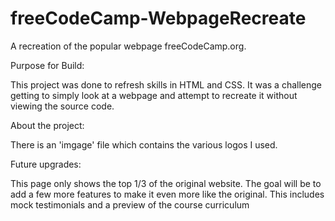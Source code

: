 # freeCodeCamp-WebpageRecreate
A recreation of the popular webpage freeCodeCamp.org.

Purpose for Build: 

This project was done to refresh skills in HTML and CSS. It was a challenge getting to simply look at a webpage and attempt to recreate it without viewing the source code. 

About the project:

There is an 'imgage' file which contains the various logos I used. 

Future upgrades: 

This page only shows the top 1/3 of the original website. The goal will be to add a few more features to make it even more like the original. This includes mock testimonials and a preview of the course curriculum
